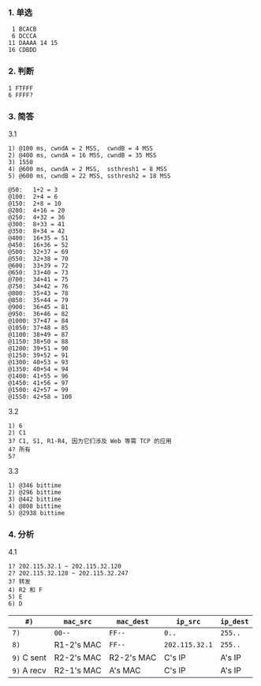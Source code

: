 ### 1. 单选

```text
 1 BCACB
 6 DCCCA
11 DAAAA 14 15
16 CDBDD
```

### 2. 判断

```text
1 FTFFF
6 FFFF?
```

### 3. 简答

3.1

```text
1) @100 ms, cwndA = 2 MSS,  cwndB = 4 MSS
2) @400 ms, cwndA = 16 MSS, cwndB = 35 MSS
3) 1550
4) @600 ms, cwndA = 2 MSS,  ssthresh1 = 8 MSS
5) @600 ms, cwndB = 22 MSS, ssthresh2 = 18 MSS
```

```text
@50:   1+2 = 3
@100:  2+4 = 6
@150:  2+8 = 10
@200:  4+16 = 20
@250:  4+32 = 36
@300:  8+33 = 41
@350:  8+34 = 42
@400:  16+35 = 51
@450:  16+36 = 52
@500:  32+37 = 69
@550:  32+38 = 70
@600:  33+39 = 72
@650:  33+40 = 73
@700:  34+41 = 75
@750:  34+42 = 76
@800:  35+43 = 78
@850:  35+44 = 79
@900:  36+45 = 81
@950:  36+46 = 82
@1000: 37+47 = 84
@1050: 37+48 = 85
@1100: 38+49 = 87
@1150: 38+50 = 88
@1200: 39+51 = 90
@1250: 39+52 = 91
@1300: 40+53 = 93
@1350: 40+54 = 94
@1400: 41+55 = 96
@1450: 41+56 = 97
@1500: 42+57 = 99
@1550: 42+58 = 100
```

3.2

```text
1) 6
2) C1
3? C1, S1, R1-R4, 因为它们涉及 Web 等需 TCP 的应用
4? 所有
5?
```

3.3

```text
1) @346 bittime
2) @296 bittime
3) @442 bittime
4) @808 bittime
5) @2938 bittime
```

### 4. 分析

4.1

```text
1? 202.115.32.1 ~ 202.115.32.120
2? 202.115.32.128 ~ 202.115.32.247
3? 转发
4) R2 和 F
5) E
6) D
```

| `#)`        | `mac_src`  | `mac_dest` | `ip_src`       | `ip_dest` |
| ----------- | ---------- | ---------- | -------------- | --------- |
| `7)`        | `00--`     | `FF--`     | `0..`          | `255..`   |
| `8)`        | R1-2's MAC | `FF--`     | `202.115.32.1` | `255..`   |
| `9)` C sent | R2-2's MAC | R2-2's MAC | C's IP         | A's IP    |
| `9)` A recv | R2-1's MAC | A's MAC    | C's IP         | A's IP    |
